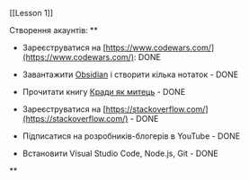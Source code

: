 [[Lesson 1]]

Створення акаунтів:
**
- Зареєструватися на [https://www.codewars.com/](https://www.codewars.com/): DONE
    
- Завантажити [Obsidian](https://obsidian.md/) і створити кілька нотаток - DONE
    
- Прочитати книгу [Кради як митець](https://www.yakaboo.ua/ua/kradi-jak-mitec-kreativni-fishki-pro-jaki-tobi-nihto-ne-rozpovist.html) - DONE
    
- Зареєструватися на [https://stackoverflow.com/](https://stackoverflow.com/) - DONE
    
- Підписатися на розробників-блогерів в YouTube - DONE
    
- Встановити Visual Studio Code, Node.js, Git - DONE
    

**